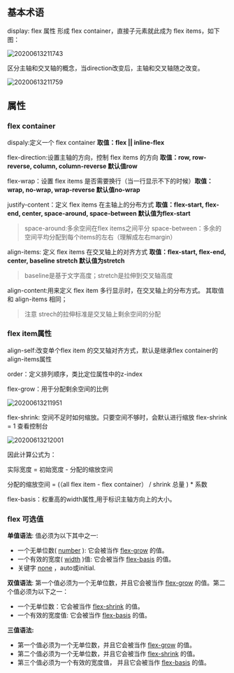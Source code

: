 ## 基本术语
display: flex 属性 形成 flex container，直接子元素就此成为 flex items，如下图：

![20200613211743]( https://supyyy-1259673491.cos.ap-beijing.myqcloud.com/2020/pictures20200613211743.png)

区分主轴和交叉轴的概念，当direction改变后，主轴和交叉轴随之改变。

![20200613211759]( https://supyyy-1259673491.cos.ap-beijing.myqcloud.com/2020/pictures20200613211759.png)

## 属性

### flex container

dispaly:定义一个 flex container **取值：flex || inline-flex**

flex-direction:设置主轴的方向，控制 flex items 的方向  **取值：row, row-reverse,  column, column-reverse 默认值row**

flex-wrap：设置 flex items 是否需要换行（当一行显示不下的时候）**取值：wrap, no-wrap, wrap-reverse  默认值no-wrap**

 justify-content：定义 flex items 在主轴上的分布方式 **取值：flex-start, flex-end, center, space-around, space-between 默认值为flex-start**

> space-around:多余空间在flex items之间平分 space-between：多余的空间平均分配到每个items的左右（理解成左右margin）

align-items: 定义 flex items 在交叉轴上的对齐方式 **取值：flex-start, flex-end, center, baseline stretch 默认值为stretch**

> baseline是基于文字高度；stretch是拉伸到交叉轴高度

align-content:用来定义 flex item 多行显示时，在交叉轴上的分布方式。 其取值和 align-items 相同；

> 注意 strech的拉伸标准是交叉轴上剩余空间的分配

### flex item属性

align-self:改变单个flex item 的交叉轴对齐方式，默认是继承flex container的 align-items属性

 order：定义排列顺序，类比定位属性中的z-index

 flex-grow：用于分配剩余空间的比例

![20200613211951]( https://supyyy-1259673491.cos.ap-beijing.myqcloud.com/2020/pictures20200613211951.png)

flex-shrink: 空间不足时如何缩放。只要空间不够时，会默认进行缩放 flex-shrink = 1 查看控制台

![20200613212001]( https://supyyy-1259673491.cos.ap-beijing.myqcloud.com/2020/pictures20200613212001.png)

因此计算公式为：

实际宽度 = 初始宽度 - 分配的缩放空间

分配的缩放空间 =  (（all  flex item - flex container）  / shrink 总量 ) * 系数

flex-basis：权重高的width属性,用于标识主轴方向上的大小。

### flex 可选值
**单值语法**: 值必须为以下其中之一:
* 一个无单位数( [number](https://developer.mozilla.org/zh-CN/docs/Web/CSS/number) ): 它会被当作 [flex-grow](https://developer.mozilla.org/zh-CN/docs/Web/CSS/flex-grow) 的值。
* 一个有效的宽度( [width](https://developer.mozilla.org/zh-CN/docs/Web/CSS/width) )值: 它会被当作  [flex-basis](https://developer.mozilla.org/zh-CN/docs/Web/CSS/flex-basis) 的值。
* 关键字 [none](https://developer.mozilla.org/zh-CN/docs/Web/CSS/flex$edit#none) ，auto或initial.

**双值语法**: 第一个值必须为一个无单位数，并且它会被当作  [flex-grow](https://developer.mozilla.org/zh-CN/docs/Web/CSS/flex-grow)  的值。第二个值必须为以下之一：
* 一个无单位数：它会被当作  [flex-shrink](https://developer.mozilla.org/zh-CN/docs/Web/CSS/flex-shrink)  的值。
* 一个有效的宽度值: 它会被当作  [flex-basis](https://developer.mozilla.org/zh-CN/docs/Web/CSS/flex-basis)  的值。

**三值语法:**
* 第一个值必须为一个无单位数，并且它会被当作  [flex-grow](https://developer.mozilla.org/zh-CN/docs/Web/CSS/flex-grow)  的值。
* 第二个值必须为一个无单位数，并且它会被当作   [flex-shrink](https://developer.mozilla.org/zh-CN/docs/Web/CSS/flex-shrink)  的值。
* 第三个值必须为一个有效的宽度值， 并且它会被当作  [flex-basis](https://developer.mozilla.org/zh-CN/docs/Web/CSS/flex-basis)  的值。
